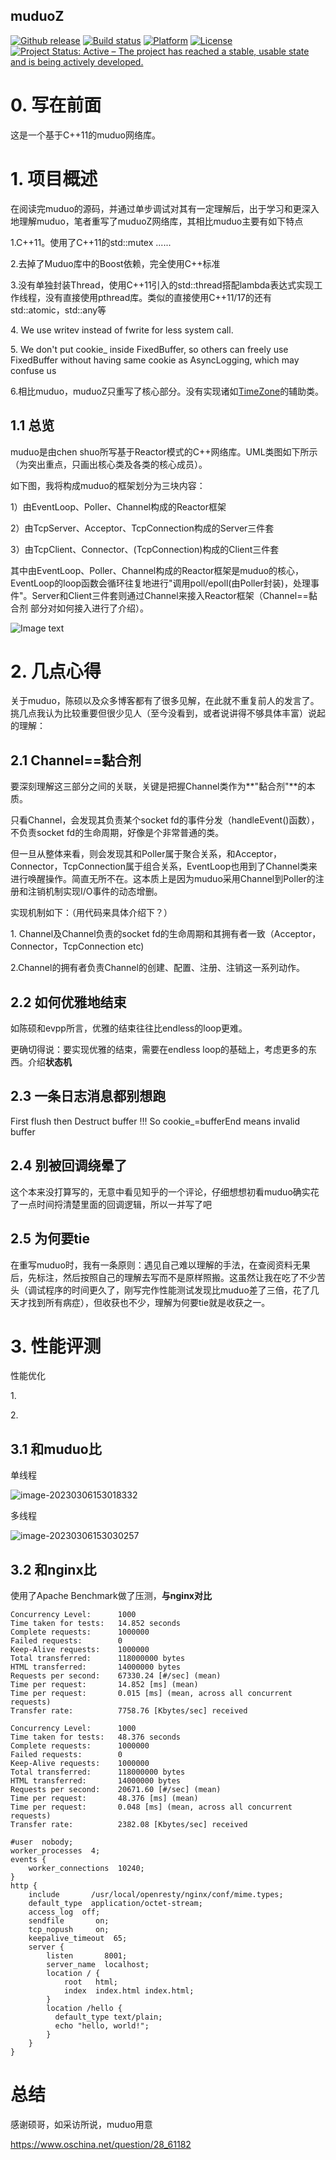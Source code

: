 muduoZ
---

<a href="https://github.com/Qihoo360/evpp/releases"><img src="https://img.shields.io/github/release/Qihoo360/evpp.svg" alt="Github release"></a>
<a href="https://travis-ci.org/Qihoo360/evpp"><img src="https://travis-ci.org/Qihoo360/evpp.svg?branch=master" alt="Build status"></a>
[![Platform](https://img.shields.io/badge/platform-%20%20%20%20Linux,%20BSD,%20OS%20X,%20Windows-green.svg?style=flat)](https://github.com/Qihoo360/evpp)
[![License](https://img.shields.io/badge/license-%20%20BSD%203%20clause-yellow.svg?style=flat)](LICENSE)
[![Project Status: Active – The project has reached a stable, usable state and is being actively developed.](http://www.repostatus.org/badges/latest/active.svg)](http://www.repostatus.org/#active)

# 0. 写在前面

这是一个基于C++11的muduo网络库。

# 1. 项目概述

在阅读完muduo的源码，并通过单步调试对其有一定理解后，出于学习和更深入地理解muduo，笔者重写了muduoZ网络库，其相比muduo主要有如下特点

1.C++11。使用了C++11的std::mutex \...\...

2.去掉了Muduo库中的Boost依赖，完全使用C++标准

3.没有单独封装Thread，使用C++11引入的std::thread搭配lambda表达式实现工作线程，没有直接使用pthread库。类似的直接使用C++11/17的还有std::atomic，std::any等

4\. We use writev instead of fwrite for less system call.

5\. We don\'t put cookie\_ inside FixedBuffer, so others can freely use FixedBuffer without having same cookie as AsyncLogging, which may confuse us

6.相比muduo，muduoZ只重写了核心部分。没有实现诸如[TimeZone](https://github.com/chenshuo/muduo/blob/master/muduo/base/TimeZone.cc)的辅助类。

## 1.1 总览

muduo是由<span class="underline">chen shuo</span>所写基于Reactor模式的C++网络库。UML类图如下所示（为突出重点，只画出核心类及各类的核心成员）。

如下图，我将构成muduo的框架划分为三块内容：

1）由EventLoop、Poller、Channel构成的Reactor框架

2）由TcpServer、Acceptor、TcpConnection构成的Server三件套

3）由TcpClient、Connector、(TcpConnection)构成的Client三件套

其中由EventLoop、Poller、Channel构成的Reactor框架是muduo的核心，EventLoop的loop函数会循环往复地进行"调用poll/epoll(由Poller封装)，处理事件"。Server和Client三件套则通过Channel来接入Reactor框架（Channel==黏合剂 部分对如何接入进行了介绍）。

![Image text](https://raw.githubusercontent.com/a504644805/resources/master/muduoZ/UML_Class_Graph.png)

# 2. 几点心得

关于muduo，陈硕以及众多博客都有了很多见解，在此就不重复前人的发言了。挑几点我认为比较重要但很少见人（至今没看到，或者说讲得不够具体丰富）说起的理解：

## 2.1 Channel==黏合剂

要深刻理解这三部分之间的关联，关键是把握Channel类作为**\"黏合剂\"**的本质。

只看Channel，会发现其负责某个socket fd的事件分发（handleEvent()函数），不负责socket fd的生命周期，好像是个非常普通的类。

但一旦从整体来看，则会发现其和Poller属于聚合关系，和Acceptor，Connector，TcpConnection属于组合关系，EventLoop也用到了Channel类来进行唤醒操作。简直无所不在。这本质上是因为muduo采用Channel到Poller的注册和注销机制实现I/O事件的动态增删。

实现机制如下：（用代码来具体介绍下？）

1\. Channel及Channel负责的socket fd的生命周期和其拥有者一致（Acceptor，Connector，TcpConnection etc)

2.Channel的拥有者负责Channel的创建、配置、注册、注销这一系列动作。

## 2.2 如何优雅地结束

如陈硕和evpp所言，优雅的结束往往比endless的loop更难。

更确切得说：要实现优雅的结束，需要在endless loop的基础上，考虑更多的东西。介绍**状态机**

## 2.3 一条日志消息都别想跑

First flush then Destruct buffer !!! So cookie\_=bufferEnd means invalid buffer

## 2.4 别被回调绕晕了

这个本来没打算写的，无意中看见知乎的一个评论，仔细想想初看muduo确实花了一点时间捋清楚里面的回调逻辑，所以一并写了吧

## 2.5 为何要tie

在重写muduo时，我有一条原则：遇见自己难以理解的手法，在查阅资料无果后，先标注，然后按照自己的理解去写而不是原样照搬。这虽然让我在吃了不少苦头（调试程序的时间更久了，刚写完作性能测试发现比muduo差了三倍，花了几天才找到所有病症），但收获也不少，理解为何要tie就是收获之一。

# 3. 性能评测

性能优化

1\.

2\.

## 3.1 和muduo比

单线程

![image-20230306153018332](https://raw.githubusercontent.com/a504644805/resources/master/muduoZ/Performance_Test.png)

多线程

![image-20230306153030257](https://raw.githubusercontent.com/a504644805/resources/master/muduoZ/Performance_Test.png)

## 3.2 和nginx比

使用了Apache Benchmark做了压测，**与nginx对比**

```
Concurrency Level:      1000
Time taken for tests:   14.852 seconds
Complete requests:      1000000
Failed requests:        0
Keep-Alive requests:    1000000
Total transferred:      118000000 bytes
HTML transferred:       14000000 bytes
Requests per second:    67330.24 [#/sec] (mean)
Time per request:       14.852 [ms] (mean)
Time per request:       0.015 [ms] (mean, across all concurrent requests)
Transfer rate:          7758.76 [Kbytes/sec] received
```

```
Concurrency Level:      1000
Time taken for tests:   48.376 seconds
Complete requests:      1000000
Failed requests:        0
Keep-Alive requests:    1000000
Total transferred:      118000000 bytes
HTML transferred:       14000000 bytes
Requests per second:    20671.60 [#/sec] (mean)
Time per request:       48.376 [ms] (mean)
Time per request:       0.048 [ms] (mean, across all concurrent requests)
Transfer rate:          2382.08 [Kbytes/sec] received
```

```
#user  nobody;
worker_processes  4;
events {
    worker_connections  10240;
}
http {
    include       /usr/local/openresty/nginx/conf/mime.types;
    default_type  application/octet-stream;
    access_log  off;
    sendfile       on;
    tcp_nopush     on;
    keepalive_timeout  65;
    server {
        listen       8001;
        server_name  localhost;
        location / {
            root   html;
            index  index.html index.html;
        }
        location /hello {
          default_type text/plain;
          echo "hello, world!";
        }
    }
}
```

# 总结

感谢硕哥，如采访所说，muduo用意

<https://www.oschina.net/question/28_61182>
